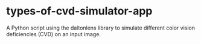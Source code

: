 # types-of-cvd-simulator-app
A Python script using the daltonlens library to simulate different color vision deficiencies (CVD) on an input image.
